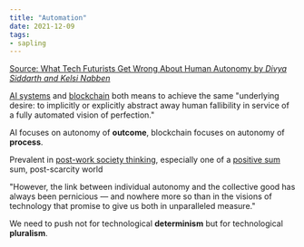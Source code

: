 ```yaml
---
title: "Automation"
date: 2021-12-09
tags:
- sapling
---
```


[Source: What Tech Futurists Get Wrong About Human Autonomy by *Divya Siddarth and Kelsi Nabben*](https://www.noemamag.com/ai-blockchain-human-autonomy-future/)

[AI systems](posts/agi.md) and [blockchain](thoughts/blockchain.md) both means to achieve the same "underlying desire: to implicitly or explicitly abstract away human fallibility in service of a fully automated vision of perfection."

AI focuses on autonomy of **outcome**, blockchain focuses on autonomy of **process**.

Prevalent in [post-work society thinking](posts/play.md), especially one of a [positive sum](thoughts/positive%20sum.md) sum, post-scarcity world

"However, the link between individual autonomy and the collective good has always been pernicious — and nowhere more so than in the visions of technology that promise to give us both in unparalleled measure."

We need to push not for technological **determinism** but for technological **pluralism**.